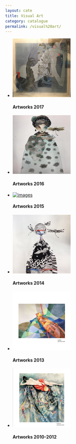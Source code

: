 ```yaml
---
layout: cate
title: Visual Art
category: catalogue
permalink: /visual%20art/
---
```

<ul class="rgt_list">
					<li>
					<a href="/catalogue/cate/18.html"><img width="185" height="188" alt="images" src="/assetsadmin/imagesupload/image1/fetedutet.jpg"></a>
					<h4>Artworks 2017</h4>
				</li>
							<li>
					<a href="/catalogue/cate/12.html"><img width="185" height="188" alt="images" src="/assetsadmin/imagesupload/image/Philippine.jpg"></a>
					<h4>Artworks 2016</h4>
				</li>
							<li>
					<a href="/catalogue/cate/9.html"><img width="185" height="188" alt="images" src="/assetsadmin/imagesupload/image/AoDai.png"></a>
					<h4>Artworks 2015</h4>
				</li>
							<li>
					<a href="/catalogue/cate/7.html"><img width="185" height="188" alt="images" src="/assetsadmin/imagesupload/image2/saigonlady2.jpg"></a>
					<h4>Artworks 2014</h4>
				</li>
							<li>
					<a href="/catalogue/cate/5.html"><img width="185" height="188" alt="images" src="/assetsadmin/imagesupload/image1/page&#32;14&#32;TAYNGUYEN.jpg"></a>
					<h4>Artworks 2013</h4>
				</li>
							<li>
					<a href="/catalogue/cate/4.html"><img width="185" height="188" alt="images" src="/assetsadmin/imagesupload/image/page%209%20TAYNGUYEN.jpg"></a>
					<h4>Artworks 2010-2012</h4>
				</li>
			</ul>

